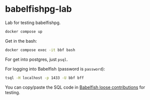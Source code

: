 # babelfishpg-lab


Lab for testing babelfishpg.


```bash
docker compose up
```

Get in the bash:

```bash
docker compose exec -it bbf bash
```

For get into postgres, just `psql`.

For logging into Babelfish (password is `password`):

```bash
tsql -H localhost -p 1433 -U bbf bff
```

You can copy/paste the SQL code in [Babelfish loose contributions](https://tr3s.ma/toolbox/2024/babelfish-on-docker/) for testing.

